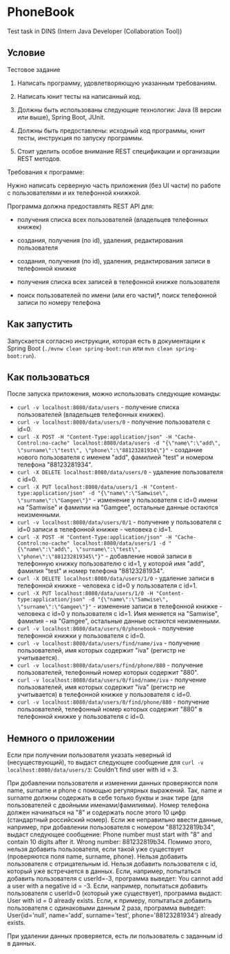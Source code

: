# PhoneBook

Test task in DINS (Intern Java Developer (Collaboration Tool))

## Условие

Тестовое задание

1. Написать программу, удовлетворяющую указанным требованиям.

2. Написать юнит тесты на написанный код.

3. Должны быть использованы следующие технологии: Java (8 версии или выше), Spring Boot, JUnit.

4. Должны быть предоставлены: исходный код программы, юнит тесты, инструкция по запуску программы.

5. Стоит уделить особое внимание REST спецификации и организации REST методов.

Требования к программе:

Нужно написать серверную часть приложения (без UI части) по работе с пользователями и их телефонной книжкой.

Программа должна предоставлять REST API для:

* получения списка всех пользователей (владельцев телефонных книжек)

* создания, получения (по id), удаления, редактирования пользователя

* создания, получения (по id), удаления, редактирования записи в телефонной книжке

* получения списка всех записей в телефонной книжке пользователя

* поиск пользователей по имени (или его части)*, поиск телефонной записи по номеру телефона

## Как запустить

Запускается согласно инструкции, которая есть в документации к Spring Boot (`./mvnw clean spring-boot:run` или `mvn clean spring-boot:run`).

## Как пользоваться

После запуска приложения, можно использовать следующие команды:

- `curl -v localhost:8080/data/users` - получение списка пользователей (владельцев телефонных книжек).
- `curl -v localhost:8080/data/users/0` - получение пользователя с id=0.
- `curl -X POST -H "Content-Type:application/json" -H "Cache-Control:no-cache" localhost:8080/data/users -d "{\"name\":\"add\", \"surname\":\"test\", \"phone\":\"88123281934\"}"` - создание нового пользователя с именем "add", фамилией "test" и номером телефона "88123281934".
- `curl -X DELETE localhost:8080/data/users/0` - удаление пользователя с id=0.
- `curl -X PUT localhost:8080/data/users/1 -H "Content-type:application/json" -d "{\"name\":\"Samwise\", \"surname\":\"Gamgee\"}"` - изменение у пользователя с id=0 имени на "Samwise" и фамилии на "Gamgee", остальные данные остаются неизменными.
- `curl -v localhost:8080/data/users/0/1` - получение у пользователя с id=0 записи в телефонной книжке - человека с id=1.
- `curl -X POST -H "Content-Type:application/json" -H "Cache-Control:no-cache" localhost:8080/data/users/1 -d "{\"name\":\"add\", \"surname\":\"test\", \"phone\":\"881232819345\"}"` - добавление новой записи в телефонную книжку пользователю с id=1, у которой имя "add", фамилия "test" и номер телефона "88123281934".
- `curl -X DELETE localhost:8080/data/users/1/0` - удаление записи в телефонной книжке - человека с id=0 у пользователя с id=1.
- `curl -X PUT localhost:8080/data/users/1/0 -H "Content-type:application/json" -d "{\"name\":\"Samwise\", \"surname\":\"Gamgee\"}"` - изменение записи в телефонной книжке - человека с id=0 у пользователя с id=1. Имя меняется на "Samwise", фамилия - на "Gamgee", остальные данные остаются неизменными.
- `curl -v localhost:8080/data/users/0/phonebook` - получение телефонной книжки у пользователя с id=0.
- `curl -v localhost:8080/data/users/find/name/iva` - получение пользователей, имя которых содержит "iva" (регистр не учитывается).
- `curl -v localhost:8080/data/users/find/phone/880` - получение пользователей, телефонный номер которых содержит "880".
- `curl -v localhost:8080/data/users/0/find/name/iva` - получение пользователей, имя которых содержит "iva" (регистр не учитывается) в телефонной книжке у пользователя с id=0.
- `curl -v localhost:8080/data/users/0/find/phone/880` - получение пользователей, телефонный номер которых содержит "880" в телефонной книжке у пользователя с id=0.

## Немного о приложении

Если при получении пользователя указать неверный id (несуществующий), то выдаст следующее сообщение для `curl -v localhost:8080/data/users/3`: Couldn't find user with id = 3.

При добавлении пользователя и изменении данных проверяются поля name, surname и phone с помощью регулярных выражений. Так, name и surname должны содержать в себе только буквы и знак тире (для пользователей с двойными именами/фамилиями). Номер телефона должен начинаться на "8" и содержать после этого 10 цифр (стандартный российский номер). Если же неправильно ввести данные, например, при добавлении пользователя с номером "881232819b34", выдаст следующее сообщение: Phone number must start with "8" and contain 10 digits after it. Wrong number: 881232819b34. Помимо этого, нельзя добавить пользователя, если такой уже существует (проверяются поля name, surname, phone). Нельзя добавить пользователя с отрицательным id. Нельзя добавить пользователя с id, который уже встречается в данных. Если, например, попытаться добавить пользователя с userId=-3, программа выведет: You cannot add a user with a negative id = -3. Если, например, попытаться добавить пользователя с userId=0 (который уже существует), программа выдаст: User with id = 0 already exists. Если, к примеру, попытаться добавить пользователя с одинаковыми данным 2 раза, программа выведет: User{id='null', name='add', surname='test', phone='88123281934'} already exists.

При удалении данных проверяется, есть ли пользователь с заданным id в данных.
